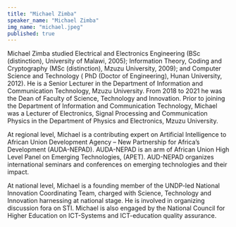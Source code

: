 ```yaml
---
title: "Michael Zimba"
speaker_name: "Michael Zimba"
img_name: "michael.jpeg"
published: true
---
```


Michael Zimba studied Electrical and Electronics Engineering (BSc (distinction), University of Malawi, 2005); Information Theory, Coding and Cryptography (MSc (distinction), Mzuzu University, 2009); and Computer Science and Technology ( PhD (Doctor of Engineering), Hunan University, 2012). He is a Senior Lecturer in the Department of Information and Communication Technology, Mzuzu University. From 2018 to 2021 he was the Dean of Faculty of Science, Technology and Innovation. Prior to joining the Department of Information and Communication Technology, Michael was a Lecturer of Electronics, Signal Processing and Communication Physics in the Department of Physics and Electronics, Mzuzu University.

At regional level, Michael is a contributing expert on Artificial Intelligence to African Union Development Agency – New Partnership for Africa’s Development (AUDA-NEPAD). AUDA-NEPAD is an arm of African Union High Level Panel on Emerging Technologies, (APET). AUD-NEPAD organizes international seminars and conferences on emerging technologies and their impact.

At national level, Michael is a founding member of the UNDP-led National Innovation Coordinating Team, charged with Science, Technology and Innovation harnessing at national stage. He is involved in organizing discussion fora on STI.   Michael is also engaged by the National Council for Higher Education on ICT-Systems and ICT-education quality assurance. 
